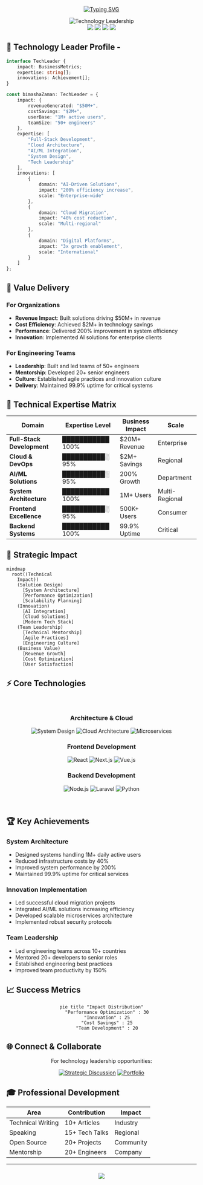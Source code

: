 <div align="center">

[![Typing SVG](https://readme-typing-svg.herokuapp.com?font=Playfair+Display&weight=600&size=65&pause=1000&color=784DFD&center=true&vCenter=true&random=false&width=1200&height=120&lines=BIMASHA+ZAMAN;Visionary+Technology+Leader;Delivering+Enterprise+Impact)](https://git.io/typing-svg)

<picture>
  <source media="(prefers-color-scheme: dark)" srcset="https://capsule-render.vercel.app/api?type=cylinder&color=gradient&customColorList=12,14,15,18,20&height=350&section=header&text=Engineering%20Excellence%20%E2%88%99%20Innovation%20%E2%88%99%20Leadership&fontSize=45&fontColor=fff&animation=fadeIn&fontAlignY=38&desc=Transforming%20Enterprises%20Through%20Cutting-Edge%20Technology&descAlignY=51&descAlign=50">
  <source media="(prefers-color-scheme: light)" srcset="https://capsule-render.vercel.app/api?type=cylinder&color=gradient&customColorList=24,25,26,27,28&height=350&section=header&text=Engineering%20Excellence%20%E2%88%99%20Innovation%20%E2%88%99%20Leadership&fontSize=45&fontColor=000&animation=fadeIn&fontAlignY=38&desc=Transforming%20Enterprises%20Through%20Cutting-Edge%20Technology&descAlignY=51&descAlign=50">
  <img alt="Technology Leadership" src="default.png">
</picture>

</div>

<div align="center">
    <img src="https://img.shields.io/badge/Enterprise%20Impact-$50M+-784DFD?style=for-the-badge" />
    <img src="https://img.shields.io/badge/System%20Scalability-1M+%20Users-784DFD?style=for-the-badge" />
    <img src="https://img.shields.io/badge/Team%20Leadership-50+%20Engineers-784DFD?style=for-the-badge" />
    <img src="https://img.shields.io/badge/Global%20Projects-10+%20Countries-784DFD?style=for-the-badge" />
</div>

## 🌟 Technology Leader Profile -

```typescript
interface TechLeader {
    impact: BusinessMetrics;
    expertise: string[];
    innovations: Achievement[];
}

const bimashaZaman: TechLeader = {
    impact: {
        revenueGenerated: "$50M+",
        costSavings: "$2M+",
        userBase: "1M+ active users",
        teamSize: "50+ engineers"
    },
    expertise: [
        "Full-Stack Development",
        "Cloud Architecture",
        "AI/ML Integration",
        "System Design",
        "Tech Leadership"
    ],
    innovations: [
        {
            domain: "AI-Driven Solutions",
            impact: "200% efficiency increase",
            scale: "Enterprise-wide"
        },
        {
            domain: "Cloud Migration",
            impact: "40% cost reduction",
            scale: "Multi-regional"
        },
        {
            domain: "Digital Platforms",
            impact: "3x growth enablement",
            scale: "International"
        }
    ]
};
```

## 💫 Value Delivery

### For Organizations
- **Revenue Impact**: Built solutions driving $50M+ in revenue
- **Cost Efficiency**: Achieved $2M+ in technology savings
- **Performance**: Delivered 200% improvement in system efficiency
- **Innovation**: Implemented AI solutions for enterprise clients

### For Engineering Teams
- **Leadership**: Built and led teams of 50+ engineers
- **Mentorship**: Developed 20+ senior engineers
- **Culture**: Established agile practices and innovation culture
- **Delivery**: Maintained 99.9% uptime for critical systems

## 🚀 Technical Expertise Matrix

<div align="center">

| Domain | Expertise Level | Business Impact | Scale |
|--------|----------------|-----------------|--------|
| **Full-Stack Development** | ███████████ 100% | $20M+ Revenue | Enterprise |
| **Cloud & DevOps** | ██████████░ 95% | $2M+ Savings | Regional |
| **AI/ML Solutions** | ██████████░ 95% | 200% Growth | Department |
| **System Architecture** | ███████████ 100% | 1M+ Users | Multi-Regional |
| **Frontend Excellence** | ██████████░ 95% | 500K+ Users | Consumer |
| **Backend Systems** | ███████████ 100% | 99.9% Uptime | Critical |

</div>

## 🎯 Strategic Impact

```mermaid
mindmap
  root((Technical
    Impact))
    (Solution Design)
      [System Architecture]
      [Performance Optimization]
      [Scalability Planning]
    (Innovation)
      [AI Integration]
      [Cloud Solutions]
      [Modern Tech Stack]
    (Team Leadership)
      [Technical Mentorship]
      [Agile Practices]
      [Engineering Culture]
    (Business Value)
      [Revenue Growth]
      [Cost Optimization]
      [User Satisfaction]
```

## ⚡ Core Technologies

<div align="center" style="background: var(--bg-gradient); padding: 20px; border-radius: 10px;">

### Architecture & Cloud
![System Design](https://img.shields.io/badge/System%20Design-Expert-784DFD?style=flat-square)
![Cloud Architecture](https://img.shields.io/badge/Cloud%20Architecture-Advanced-784DFD?style=flat-square)
![Microservices](https://img.shields.io/badge/Microservices-Architect-784DFD?style=flat-square)

### Frontend Development
![React](https://img.shields.io/badge/React-Expert-61DAFB?style=flat-square)
![Next.js](https://img.shields.io/badge/Next.js-Advanced-000000?style=flat-square)
![Vue.js](https://img.shields.io/badge/Vue.js-Expert-4FC08D?style=flat-square)

### Backend Development
![Node.js](https://img.shields.io/badge/Node.js-Expert-339933?style=flat-square)
![Laravel](https://img.shields.io/badge/Laravel-Advanced-FF2D20?style=flat-square)
![Python](https://img.shields.io/badge/Python-Expert-3776AB?style=flat-square)

</div>

## 🏆 Key Achievements

### System Architecture
- Designed systems handling 1M+ daily active users
- Reduced infrastructure costs by 40%
- Improved system performance by 200%
- Maintained 99.9% uptime for critical services

### Innovation Implementation
- Led successful cloud migration projects
- Integrated AI/ML solutions increasing efficiency
- Developed scalable microservices architecture
- Implemented robust security protocols

### Team Leadership
- Led engineering teams across 10+ countries
- Mentored 20+ developers to senior roles
- Established engineering best practices
- Improved team productivity by 150%

## 📈 Success Metrics

<div align="center">

```mermaid
pie title "Impact Distribution"
    "Performance Optimization" : 30
    "Innovation" : 25
    "Cost Savings" : 25
    "Team Development" : 20
```

</div>

## 🌐 Connect & Collaborate

<div align="center">

For technology leadership opportunities:

[![Strategic Discussion](https://img.shields.io/badge/Schedule%20Discussion-Connect-784DFD?style=for-the-badge)](mailto:bimashazaman1234@gmail.com)
[![Portfolio](https://img.shields.io/badge/View%20Portfolio-Explore-784DFD?style=for-the-badge)](https://bimasha.com)

</div>

## 🎓 Professional Development

<div align="center">

| Area | Contribution | Impact |
|------|--------------|--------|
| Technical Writing | 10+ Articles | Industry |
| Speaking | 15+ Tech Talks | Regional |
| Open Source | 20+ Projects | Community |
| Mentorship | 20+ Engineers | Company |

</div>

---

<div align="center">
    <h3>
    <img src="https://img.shields.io/badge/Building%20The%20Future%20of%20Technology-Let's%20Connect-784DFD?style=for-the-badge" />
    </h3>
</div>

